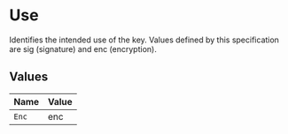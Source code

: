# Use

Identifies the intended use of the key. Values defined by this specification are sig (signature) and enc (encryption).


## Values

| Name  | Value |
| ----- | ----- |
| `Enc` | enc   |
